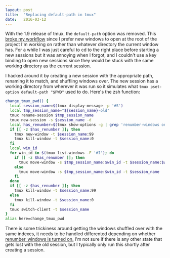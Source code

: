 ```yaml
---
layout: post
title:  "Replacing default-path in tmux"
date:   2016-03-12
---
```


With the 1.9 release of tmux, the `default-path` option was removed. This
[broke my workflow](https://xkcd.com/1172/) since I prefer new windows to open
at the root of the project I'm working on rather than whatever directory the
current window has. For a while I was just careful to cd to the right place
before starting a new sessions but it was annoying when I forgot, and I
couldn't use a key binding to open new sessions since they would be stuck with
the same working directory as the current session.

I hacked around it by creating a new session with the appropriate path,
renaming it to match, and shuffling windows over. The new session has a working
directory from wherever it was run so it simulates what `tmux pset-option
default-path "$PWD"` used to do. Here's the zsh function:

```zsh
change_tmux_pwd() {
  local session_name=$(tmux display-message -p '#S')
  local tmp_session_name="${session_name}-old"
  tmux rename-session $tmp_session_name
  tmux new-session -s $session_name -d
  local has_renumber=$(tmux show-options -g | grep 'renumber-windows on')
  if [[ -z $has_renumber ]]; then
    tmux new-window -t $session_name:99
    tmux kill-window -t $session_name:0
  fi
  local win_id
  for win_id in $(tmux list-windows -F '#I'); do
    if [[ -z $has_renumber ]]; then
      tmux move-window -s $tmp_session_name:$win_id -t $session_name:$win_id
    else
      tmux move-window -s $tmp_session_name:$win_id -t $session_name
    fi
  done
  if [[ -z $has_renumber ]]; then
    tmux kill-window -t $session_name:99
  else
    tmux kill-window -t $session_name:0
  fi
  tmux switch-client -t $session_name
}
alias here=change_tmux_pwd
```

There is some trickiness around getting the windows shuffled over with the same
indexes, it needs to be handled differented depending on whether
[renumber_windows is turned
on.](https://github.com/natebosch/dotfiles/commit/77dbb0662c309bad549e469d73c5b6fe686c91fc)
I'm not sure if there is any other state that gets lost with the old session,
but I typically only run this shortly after creating a session.
